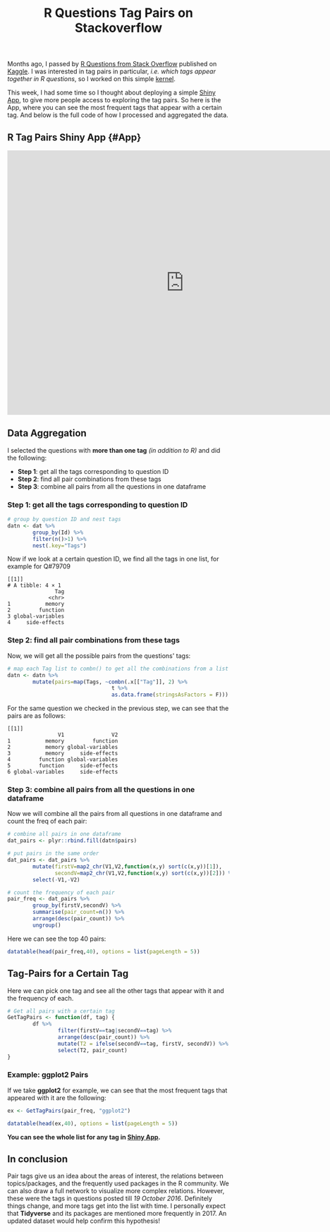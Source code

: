 ﻿---
layout: post
title: R Questions Tag Pairs on Stackoverflow 
---


Months ago, I passed by [R Questions from Stack Overflow](https://www.kaggle.com/stackoverflow/rquestions) published on [Kaggle](https://www.kaggle.com/datasets). I was interested in tag pairs in particular, *i.e. which tags appear together in R questions*, so I worked on this simple [kernel](https://www.kaggle.com/omaymas/tag-pairs-frequency-r-questions).

This week, I had some time so I thought about deploying a simple [Shiny App](https://omaymas.shinyapps.io/r-tags/), to give more people access to exploring the tag pairs. So here is the App, where you can see the most frequent tags that appear with a certain tag. And below is the full code of how I processed and aggregated the data.

## R Tag Pairs Shiny App {#App}

<center>
<iframe src= "https://omaymas.shinyapps.io/r-tags/"  style="border: none; width: 800px; height: 600px"></iframe>
</center>


## Data Aggregation

I selected the questions with **more than one tag** *(in addition to R)* and did the following:

- **Step 1**: get all the tags corresponding to question ID
- **Step 2**: find all pair combinations from these tags
- **Step 3**: combine all pairs from all the questions in one dataframe

### Step 1: get all the tags corresponding to question ID


```r
# group by question ID and nest tags
datn <- dat %>% 
        group_by(Id) %>% 
        filter(n()>1) %>% 
        nest(.key="Tags")
```

Now if we look at a certain question ID, we find all the tags in one list, for example for Q#79709

```
[[1]]
# A tibble: 4 × 1
               Tag
             <chr>
1           memory
2         function
3 global-variables
4     side-effects
```

### Step 2: find all  pair combinations from these tags

Now, we will get all the possible pairs from the questions' tags:


```r
# map each Tag list to combn() to get all the combinations from a list
datn <- datn %>% 
        mutate(pairs=map(Tags, ~combn(.x[["Tag"]], 2) %>% 
                                 t %>% 
                                 as.data.frame(stringsAsFactors = F)))
```

For the same question we checked in the previous step, we can see that the pairs are as follows:


```
[[1]]
                V1               V2
1           memory         function
2           memory global-variables
3           memory     side-effects
4         function global-variables
5         function     side-effects
6 global-variables     side-effects
```

### Step 3: combine all pairs from all the questions in one dataframe

Now we will combine all the pairs from all questions in one dataframe and count the freq of each pair:



```r
# combine all pairs in one dataframe
dat_pairs <- plyr::rbind.fill(datn$pairs)

# put pairs in the same order
dat_pairs <- dat_pairs %>% 
        mutate(firstV=map2_chr(V1,V2,function(x,y) sort(c(x,y))[1]),
               secondV=map2_chr(V1,V2,function(x,y) sort(c(x,y))[2])) %>% 
        select(-V1,-V2)

# count the frequency of each pair
pair_freq <- dat_pairs %>% 
        group_by(firstV,secondV) %>% 
        summarise(pair_count=n()) %>% 
        arrange(desc(pair_count)) %>% 
        ungroup()
```

Here we can see the top 40 pairs:


```r
datatable(head(pair_freq,40), options = list(pageLength = 5))
```

<!--html_preserve--><div id="htmlwidget-137bb132ed7aeeae62c6" style="width:100%;height:auto;" class="datatables html-widget"></div>
<script type="application/json" data-for="htmlwidget-137bb132ed7aeeae62c6">{"x":{"filter":"none","data":[["1","2","3","4","5","6","7","8","9","10","11","12","13","14","15","16","17","18","19","20","21","22","23","24","25","26","27","28","29","30","31","32","33","34","35","36","37","38","39","40"],["ggplot2","knitr","dataframe","shiny","dataframe","shiny","c++","ggplot2","knitr","dataframe","python","knitr","bar-chart","for-loop","boxplot","regex","data.table","dataframe","ggplot2","ggplot2","dataframe","facet","gsub","rmarkdown","graph","shiny","data.table","dataframe","dataframe","legend","colors","ggmap","apply","javascript","time-series","ggplot2","rstudio","time-series","lattice","dataframe"],["plot","rmarkdown","list","shinyapps","subset","shiny-server","rcpp","legend","latex","merge","rpy2","rstudio","ggplot2","loops","ggplot2","string","dataframe","dplyr","shiny","histogram","matrix","ggplot2","regex","rstudio","plot","shinydashboard","dplyr","loops","plyr","plot","ggplot2","ggplot2","dataframe","shiny","xts","graph","shiny","zoo","plot","for-loop"],[1628,611,480,462,427,403,395,390,355,346,340,325,313,302,288,276,275,275,275,262,257,252,252,239,238,230,226,219,215,213,211,211,206,206,205,204,200,200,198,195]],"container":"<table class=\"display\">\n  <thead>\n    <tr>\n      <th> <\/th>\n      <th>firstV<\/th>\n      <th>secondV<\/th>\n      <th>pair_count<\/th>\n    <\/tr>\n  <\/thead>\n<\/table>","options":{"pageLength":5,"columnDefs":[{"className":"dt-right","targets":3},{"orderable":false,"targets":0}],"order":[],"autoWidth":false,"orderClasses":false,"lengthMenu":[5,10,25,50,100]}},"evals":[],"jsHooks":[]}</script><!--/html_preserve-->


## Tag-Pairs for a Certain Tag

Here we can pick one tag and see all the other tags that appear with it and the frequency of each.


```r
# Get all pairs with a certain tag
GetTagPairs <- function(df, tag) {
        df %>% 
                filter(firstV==tag|secondV==tag) %>% 
                arrange(desc(pair_count)) %>% 
                mutate(T2 = ifelse(secondV==tag, firstV, secondV)) %>% 
                select(T2, pair_count)
}
```

### Example: ggplot2 Pairs

If we take **ggplot2** for example, we can see that the most frequent tags that appeared with it are the following:


```r
ex <- GetTagPairs(pair_freq, "ggplot2")

datatable(head(ex,40), options = list(pageLength = 5))
```

<!--html_preserve--><div id="htmlwidget-11a6d9d172985ba97a8f" style="width:100%;height:auto;" class="datatables html-widget"></div>
<script type="application/json" data-for="htmlwidget-11a6d9d172985ba97a8f">{"x":{"filter":"none","data":[["1","2","3","4","5","6","7","8","9","10","11","12","13","14","15","16","17","18","19","20","21","22","23","24","25","26","27","28","29","30","31","32","33","34","35","36","37","38","39","40"],["plot","legend","bar-chart","boxplot","shiny","histogram","facet","colors","ggmap","graph","graphics","heatmap","geom-bar","data-visualization","time-series","facet-wrap","gridextra","plotly","scatter-plot","dataframe","visualization","axis-labels","lattice","label","maps","statistics","function","dplyr","charts","axis","density-plot","knitr","order","scale","r-grid","regression","gtable","pdf","geom-text","date"],[1628,390,313,288,275,262,252,211,211,204,170,166,161,159,157,136,132,123,120,116,102,96,93,92,91,90,84,79,74,72,72,69,68,67,64,63,62,58,56,55]],"container":"<table class=\"display\">\n  <thead>\n    <tr>\n      <th> <\/th>\n      <th>T2<\/th>\n      <th>pair_count<\/th>\n    <\/tr>\n  <\/thead>\n<\/table>","options":{"pageLength":5,"columnDefs":[{"className":"dt-right","targets":2},{"orderable":false,"targets":0}],"order":[],"autoWidth":false,"orderClasses":false,"lengthMenu":[5,10,25,50,100]}},"evals":[],"jsHooks":[]}</script><!--/html_preserve-->

**You can see the whole list for any tag in [Shiny App](#App).**

## In conclusion

Pair tags give us an idea about the areas of interest, the relations between topics/packages, and the frequently used packages in the R community. We can also draw a full network to visualize more complex relations. However, these were the tags in questions posted till *19 October 2016*. Definitely things change, and more tags get into the list with time. I personally expect that **Tidyverse** and its packages are mentioned more frequently in 2017. An updated dataset would help confirm this hypothesis!
